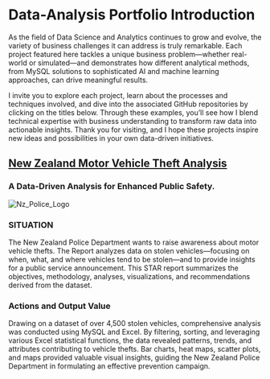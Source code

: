 # Data-Analysis Portfolio Introduction

As the field of Data Science and Analytics continues to grow and evolve, the variety of business challenges it can address is truly remarkable. Each project featured here tackles a unique business problem—whether real-world or simulated—and demonstrates how different analytical methods, from MySQL solutions to sophisticated AI and machine learning approaches, can drive meaningful results.

I invite you to explore each project, learn about the processes and techniques involved, and dive into the associated GitHub repositories by clicking on the titles below. Through these examples, you’ll see how I blend technical expertise with business understanding to transform raw data into actionable insights. Thank you for visiting, and I hope these projects inspire new ideas and possibilities in your own data-driven initiatives.

## [New Zealand Motor Vehicle Theft Analysis](https://github.com/aahil08/Motor-Theft-Analysis)
### A Data-Driven Analysis for Enhanced Public Safety.
![Nz_Police_Logo](https://github.com/user-attachments/assets/c7f7ab2b-0d17-4272-adc7-0404e36d1a4e)


### SITUATION

The New Zealand Police Department wants to raise awareness about motor vehicle thefts. The Report analyzes data on stolen vehicles—focusing on when, what, and where vehicles tend to be stolen—and to provide insights for a public service announcement. This STAR report summarizes the objectives, methodology, analyses, visualizations, and recommendations derived from the dataset.

### Actions and Output Value

Drawing on a dataset of over 4,500 stolen vehicles, comprehensive analysis was conducted using MySQL and Excel. By filtering, sorting, and leveraging various Excel statistical functions, the data revealed patterns, trends, and attributes contributing to vehicle thefts. Bar charts, heat maps, scatter plots, and maps provided valuable visual insights, guiding the New Zealand Police Department in formulating an effective prevention campaign.
